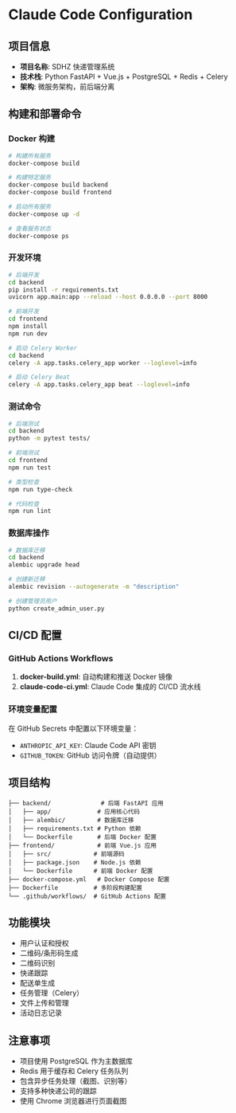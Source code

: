 # Claude Code Configuration

## 项目信息
- **项目名称**: SDHZ 快递管理系统
- **技术栈**: Python FastAPI + Vue.js + PostgreSQL + Redis + Celery
- **架构**: 微服务架构，前后端分离

## 构建和部署命令

### Docker 构建
```bash
# 构建所有服务
docker-compose build

# 构建特定服务
docker-compose build backend
docker-compose build frontend

# 启动所有服务
docker-compose up -d

# 查看服务状态
docker-compose ps
```

### 开发环境
```bash
# 后端开发
cd backend
pip install -r requirements.txt
uvicorn app.main:app --reload --host 0.0.0.0 --port 8000

# 前端开发
cd frontend
npm install
npm run dev

# 启动 Celery Worker
cd backend
celery -A app.tasks.celery_app worker --loglevel=info

# 启动 Celery Beat
celery -A app.tasks.celery_app beat --loglevel=info
```

### 测试命令
```bash
# 后端测试
cd backend
python -m pytest tests/

# 前端测试
cd frontend
npm run test

# 类型检查
npm run type-check

# 代码检查
npm run lint
```

### 数据库操作
```bash
# 数据库迁移
cd backend
alembic upgrade head

# 创建新迁移
alembic revision --autogenerate -m "description"

# 创建管理员用户
python create_admin_user.py
```

## CI/CD 配置

### GitHub Actions Workflows
1. **docker-build.yml**: 自动构建和推送 Docker 镜像
2. **claude-code-ci.yml**: Claude Code 集成的 CI/CD 流水线

### 环境变量配置
在 GitHub Secrets 中配置以下环境变量：
- `ANTHROPIC_API_KEY`: Claude Code API 密钥
- `GITHUB_TOKEN`: GitHub 访问令牌（自动提供）

## 项目结构
```
├── backend/              # 后端 FastAPI 应用
│   ├── app/             # 应用核心代码
│   ├── alembic/         # 数据库迁移
│   ├── requirements.txt # Python 依赖
│   └── Dockerfile       # 后端 Docker 配置
├── frontend/            # 前端 Vue.js 应用
│   ├── src/            # 前端源码
│   ├── package.json    # Node.js 依赖
│   └── Dockerfile      # 前端 Docker 配置
├── docker-compose.yml   # Docker Compose 配置
├── Dockerfile          # 多阶段构建配置
└── .github/workflows/  # GitHub Actions 配置
```

## 功能模块
- 用户认证和授权
- 二维码/条形码生成
- 二维码识别
- 快递跟踪
- 配送单生成
- 任务管理（Celery）
- 文件上传和管理
- 活动日志记录

## 注意事项
- 项目使用 PostgreSQL 作为主数据库
- Redis 用于缓存和 Celery 任务队列
- 包含异步任务处理（截图、识别等）
- 支持多种快递公司的跟踪
- 使用 Chrome 浏览器进行页面截图